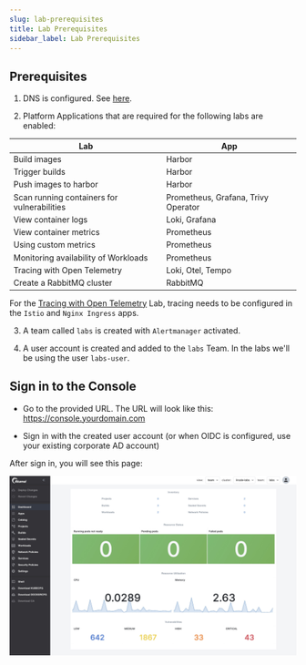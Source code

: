 ```yaml
---
slug: lab-prerequisites
title: Lab Prerequisites
sidebar_label: Lab Prerequisites
---
```


## Prerequisites

1. DNS is configured. See [here](get-started/installation/overview.md).

2. Platform Applications that are required for the following labs are enabled:

| Lab  | App   |
| ---- | ----- |
| Build images | Harbor |
| Trigger builds | Harbor |
| Push images to harbor | Harbor |
| Scan running containers for vulnerabilities | Prometheus, Grafana, Trivy Operator |
| View container logs | Loki, Grafana |
| View container metrics | Prometheus |
| Using custom metrics | Prometheus |
| Monitoring availability of Workloads | Prometheus |
| Tracing with Open Telemetry | Loki, Otel, Tempo |
| Create a RabbitMQ cluster | RabbitMQ |


For the [Tracing with Open Telemetry](use-otel.md) Lab, tracing needs to be configured in the `Istio` and `Nginx Ingress` apps.

3. A team called `labs` is created with `Alertmanager` activated.

4. A user account is created and added to the `labs` Team. In the labs we'll be using the user `labs-user`.

## Sign in to the Console

- Go to the provided URL. The URL will look like this: https://console.yourdomain.com

- Sign in with the created user account (or when OIDC is configured, use your existing corporate AD account)

After sign in, you will see this page:

![Team dashboard](../../img/team-dashboard.png)